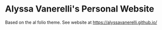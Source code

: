 Alyssa Vanerelli's Personal Website
===============================

Based on the al folio theme. See website at https://alyssavanerelli.github.io/
